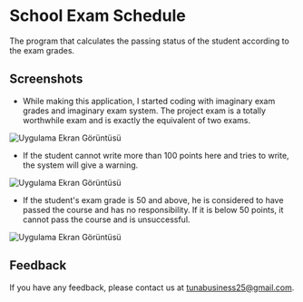 
# School Exam Schedule

The program that calculates the passing status of the student according to the exam grades.



## Screenshots

- While making this application, I started coding with imaginary exam grades and imaginary exam system. The project exam is a totally worthwhile exam and is exactly the equivalent of two exams.

![Uygulama Ekran Görüntüsü](https://www.linkpicture.com/q/1_229.png)

- If the student cannot write more than 100 points here and tries to write, the system will give a warning.

![Uygulama Ekran Görüntüsü](https://www.linkpicture.com/q/2_139.png)

- If the student's exam grade is 50 and above, he is considered to have passed the course and has no responsibility. If it is below 50 points, it cannot pass the course and is unsuccessful.

![Uygulama Ekran Görüntüsü](https://www.linkpicture.com/q/3_70.png)
## Feedback

If you have any feedback, please contact us at tunabusiness25@gmail.com.

  
